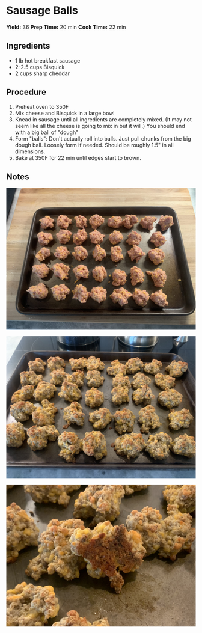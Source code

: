 # Sausage Balls
**Yield:** 36
**Prep Time:** 20 min
**Cook Time:** 22 min

## Ingredients
- 1 lb hot breakfast sausage
- 2-2.5 cups Bisquick
- 2 cups sharp cheddar

## Procedure
1. Preheat oven to 350F
2. Mix cheese and Bisquick in a large bowl
3. Knead in sausage until all ingredients are completely mixed.  (It may not seem like all the cheese is going to mix in but it will.) You should end with a big ball of "dough"
4. Form "balls": Don't actually roll into balls.  Just pull chunks from the big dough ball.  Loosely form if needed. Should be roughly 1.5" in all dimensions.
5. Bake at 350F for 22 min until edges start to brown.

## Notes
![image](.attachments/327ed7e099b5d4692cd4ccc186be9f18b33ef13c.jpeg) 

![image](.attachments/dade792103c54aff6b1cb03f2ba5fd49fc6a4b95.jpeg) 

![image](.attachments/1685f8931baf1248df8ba0c374c989eefc36ff0e.jpeg) 